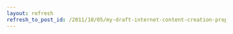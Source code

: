 ```yaml
---
layout: refresh
refresh_to_post_id: /2011/10/05/my-draft-internet-content-creation-propagation-strategy
---
```

